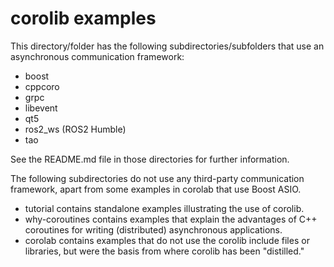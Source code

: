 # corolib examples

This directory/folder has the following subdirectories/subfolders that use an asynchronous communication framework:

* boost
* cppcoro
* grpc
* libevent
* qt5
* ros2_ws (ROS2 Humble)
* tao

See the README.md file in those directories for further information.

The following subdirectories do not use any third-party communication framework, apart from some examples in corolab that use Boost ASIO.

* tutorial contains standalone examples illustrating the use of corolib.
* why-coroutines contains examples that explain the advantages of C++ coroutines for writing (distributed) asynchronous applications.
* corolab contains examples that do not use the corolib include files or libraries, but were the basis from where corolib has been "distilled."
